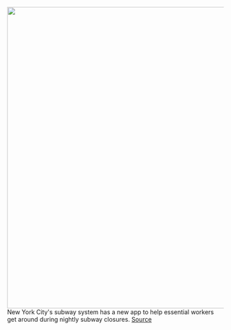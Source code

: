 <img src='https://cdn.vox-cdn.com/thumbor/GMGMn4aHsp9-kVxe_o5VGrxXP3Q=/0x0:5599x3733/1200x800/filters:focal(2353x1420:3247x2314)/cdn.vox-cdn.com/uploads/chorus_image/image/66802341/1223290511.jpg.0.jpg' width='700px' /><br/>
New York City's subway system has a new app to help essential workers get around during nightly subway closures.
<a href='https://www.theverge.com/2020/5/15/21259761/mta-subway-shutdown-night-app-essential-workers'> Source <a/>